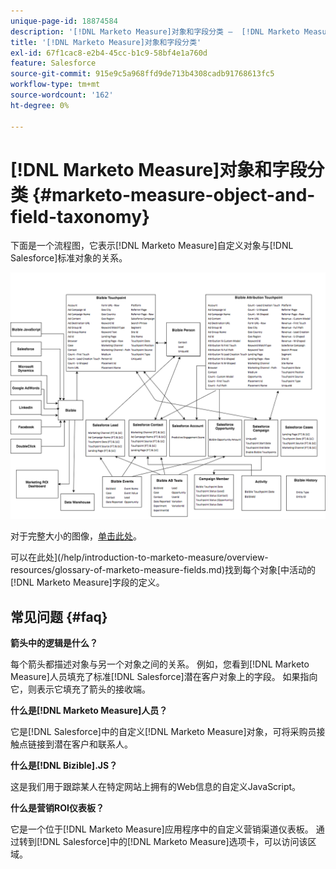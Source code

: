 ```yaml
---
unique-page-id: 18874584
description: '[!DNL Marketo Measure]对象和字段分类 —  [!DNL Marketo Measure]'
title: '[!DNL Marketo Measure]对象和字段分类'
exl-id: 67f1cac8-e2b4-45cc-b1c9-58bf4e1a760d
feature: Salesforce
source-git-commit: 915e9c5a968ffd9de713b4308cadb91768613fc5
workflow-type: tm+mt
source-wordcount: '162'
ht-degree: 0%

---
```


# [!DNL Marketo Measure]对象和字段分类 {#marketo-measure-object-and-field-taxonomy}

下面是一个流程图，它表示[!DNL Marketo Measure]自定义对象与[!DNL Salesforce]标准对象的关系。

![](assets/1-2.png)

对于完整大小的图像，[单击此处](assets/bizible-object-and-field-taxonomy-graph-full.png)。

可以在此处](/help/introduction-to-marketo-measure/overview-resources/glossary-of-marketo-measure-fields.md)找到每个对象[中活动的[!DNL Marketo Measure]字段的定义。

## 常见问题 {#faq}

**箭头中的逻辑是什么？**

每个箭头都描述对象与另一个对象之间的关系。 例如，您看到[!DNL Marketo Measure]人员填充了标准[!DNL Salesforce]潜在客户对象上的字段。 如果指向它，则表示它填充了箭头的接收端。

**什么是[!DNL Marketo Measure]人员？**

它是[!DNL Salesforce]中的自定义[!DNL Marketo Measure]对象，可将采购员接触点链接到潜在客户和联系人。

**什么是[!DNL Bizible].JS？**

这是我们用于跟踪某人在特定网站上拥有的Web信息的自定义JavaScript。

**什么是营销ROI仪表板？**

它是一个位于[!DNL Marketo Measure]应用程序中的自定义营销渠道仪表板。 通过转到[!DNL Salesforce]中的[!DNL Marketo Measure]选项卡，可以访问该区域。
